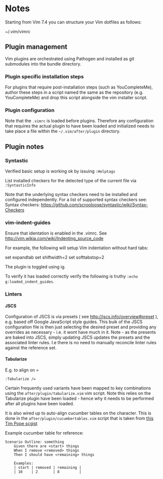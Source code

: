 # Notes

Starting from Vim 7.4 you can structure your Vim dotfiles as follows:

~/.vim/vimrc

## Plugin management

Vim plugins are orchestrated using Pathogen and installed as git submodules into the bundle directory.

### Plugin specific installation steps

For plugins that require post-installation steps (such as YouCompleteMe), author these steps in a script named the same as the repository (e.g. YouCompleteMe) and drop this script alongside the vim installer script.

### Plugin configuration

Note that the ```.vimrc``` is loaded before plugins. Therefore any configuration that requires the actual plugin to have been loaded and initialized needs to take place a file within the ```~/.vim/after/plugin``` directory. 

## Plugin notes

### Syntastic

Verified basic setup is working ok by issuing `:Helptags`

List installed checkers for the detected type of the current file via `:SyntasticInfo`

Note that the underlying syntax checkers need to be installed and configured independently. For a list of supported syntax checkers see: Syntax checkers: https://github.com/scrooloose/syntastic/wiki/Syntax-Checkers

### vim-indent-guides

Ensure that identation is enabled in the .vimrc. See http://vim.wikia.com/wiki/Indenting_source_code 

For example, the following will setup Vim indentation without hard tabs:

set expandtab
set shiftwidth=2
set softtabstop=2

The plugin is toggled using <Leader>ig.

To verify it has loaded correctly verify the following is truthy `:echo g:loaded_indent_guides`.

### Linters

#### JSCS

Configuration of JSCS is via presets ( see http://jscs.info/overview#preset ), e.g. based off Google JavaScript style guides. 
This buik of the JSCS configuration file is then just selecting the desired preset and providing any overrides as necessary - i.e. it wont have much in it.
Note - as the presents are baked into JSCS, simply updating JSCS updates the presets and the associated linter rules. I.e there is no need to manually reconcile linter rules against the reference set.

#### Tabularize

E.g. to align on =
```shell
:Tabularize /=
```

Certain frequently used variants have been mapped to <leader> key combinations using the ```after/plugin/tabularize.vim``` vim script. 
Note this relies on the Tabularize plugin have been loaded - hence why it needs to be performed after all plugins have been loaded.

It is also wired up to auto-align cucumber tables on the <pipe> character. This is done in the ```after/plugin/cucumbertables.vim``` script that is taken from [this Tim Pope scgist](https://gist.github.com/tpope/287147)

Example cucumber table for reference:
```gherkin
Scenario Outline: something
	Given there are <start> things
	When I remove <removed> things
	Then I should have <remaining> things

	Examples:
	| start | removed | remaining |
	| 10    | 2       | 8         |
```





